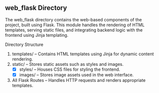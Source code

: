 ## web_flask Directory

The web_flask directory contains the web-based components of the project, built using Flask.
This module handles the rendering of HTML templates, serving static files, and integrating
backend logic with the frontend using Jinja templating.

Directory Structure
1. templates/ – Contains HTML templates using Jinja for dynamic content rendering.
2. static/ – Stores static assets such as styles and images.
	- [x] styles/ – Houses CSS files for styling the frontend.
	- [x] images/ – Stores image assets used in the web interface.
3. All Flask Routes – Handles HTTP requests and renders appropriate templates.

